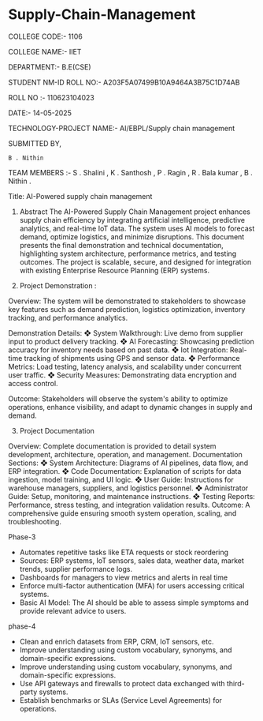 # Supply-Chain-Management

COLLEGE CODE:- 1106

COLLEGE NAME:- IIET

DEPARTMENT:- B.E(CSE)

STUDENT NM-ID ROLL NO:- A203F5A07499B10A9464A3B75C1D74AB

ROLL NO :- 110623104023


DATE:- 14-05-2025


TECHNOLOGY-PROJECT NAME:- AI/EBPL/Supply chain management 

 SUBMITTED BY,

    B . Nithin 

TEAM MEMBERS :-
S . Shalini ,
K . Santhosh ,
P . Ragin ,
R . Bala kumar ,
B . Nithin .


Title: AI-Powered supply chain management 

1. Abstract
The AI-Powered Supply Chain Management project enhances supply chain efficiency by integrating artificial intelligence, predictive analytics, and real-time IoT data. The system uses AI models to forecast demand, optimize logistics, and minimize disruptions. This document presents the final demonstration and technical documentation, highlighting system architecture, performance metrics, and testing outcomes. The project is scalable, secure, and designed for integration with existing Enterprise Resource Planning (ERP) systems.

2. Project Demonstration :

Overview:
The system will be demonstrated to stakeholders to showcase key features such as demand prediction, logistics optimization, inventory tracking, and performance analytics.

Demonstration Details:
❖	System Walkthrough: Live demo from supplier input to product delivery tracking.
❖	AI Forecasting: Showcasing prediction accuracy for inventory needs based on past data.
❖	Iot Integration: Real-time tracking of shipments using GPS and sensor data.
❖	Performance Metrics: Load testing, latency analysis, and scalability under concurrent user traffic.
❖	Security Measures: Demonstrating data encryption and access control.

Outcome:
Stakeholders will observe the system's ability to optimize operations, enhance visibility, and adapt to dynamic changes in supply and demand.

3. Project Documentation

Overview:
Complete documentation is provided to detail system development, architecture, operation, and management.
Documentation Sections:
❖	System Architecture: Diagrams of AI pipelines, data flow, and ERP integration.
❖	Code Documentation: Explanation of scripts for data ingestion, model training, and UI logic.
❖	User Guide: Instructions for warehouse managers, suppliers, and logistics personnel.
❖	Administrator Guide: Setup, monitoring, and maintenance instructions.
❖	Testing Reports: Performance, stress testing, and integration validation results.
Outcome:
A comprehensive guide ensuring smooth system operation, scaling, and troubleshooting.


Phase-3

- Automates repetitive tasks like ETA requests or stock reordering
- Sources: ERP systems, IoT sensors, sales data, weather data, market trends, supplier performance logs.
- Dashboards for managers to view metrics and alerts in real time
- Enforce multi-factor authentication (MFA) for users accessing critical systems.
- Basic AI Model: The AI should be able to assess simple symptoms and provide relevant advice to users.

phase-4 
- Clean and enrich datasets from ERP, CRM, IoT sensors, etc.
- Improve understanding using custom vocabulary, synonyms, and domain-specific expressions.
- Improve understanding using custom vocabulary, synonyms, and domain-specific expressions.
- Use API gateways and firewalls to protect data exchanged with third-party systems.
- Establish benchmarks or SLAs (Service Level Agreements) for operations.
